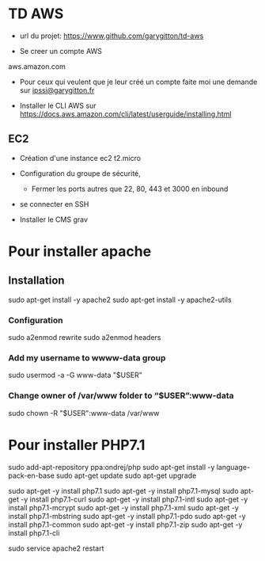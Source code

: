 # TD AWS

  - url du projet: https://www.github.com/garygitton/td-aws

- Se creer un compte AWS 

aws.amazon.com

- Pour ceux qui veulent que je leur créé un compte faite moi une demande sur ipssi@garygitton.fr

- Installer le CLI AWS sur https://docs.aws.amazon.com/cli/latest/userguide/installing.html

## EC2 

- Création d'une instance ec2 t2.micro
- Configuration du groupe de sécurité, 
  - Fermer les ports autres que 22, 80, 443 et 3000 en inbound
  
- se connecter en SSH
- Installer le CMS grav


# Pour installer apache 
## Installation
sudo apt-get install -y apache2
sudo apt-get install -y apache2-utils 

### Configuration
sudo a2enmod rewrite
sudo a2enmod headers

### Add my username to wwww-data group
sudo usermod -a -G www-data "$USER"

### Change owner of /var/www folder to “$USER”:www-data 
sudo chown -R "$USER":www-data /var/www


# Pour installer PHP7.1
sudo add-apt-repository ppa:ondrej/php
sudo apt-get install -y language-pack-en-base
sudo apt-get update
sudo apt-get upgrade

sudo apt-get -y install php7.1
sudo apt-get -y install php7.1-mysql 
sudo apt-get -y install php7.1-curl 
sudo apt-get -y install php7.1-intl 
sudo apt-get -y install php7.1-mcrypt 
sudo apt-get -y install php7.1-xml
sudo apt-get -y install php7.1-mbstring
sudo apt-get -y install php7.1-pdo
sudo apt-get -y install php7.1-common
sudo apt-get -y install php7.1-zip
sudo apt-get -y install php7.1-cli

sudo service apache2 restart




